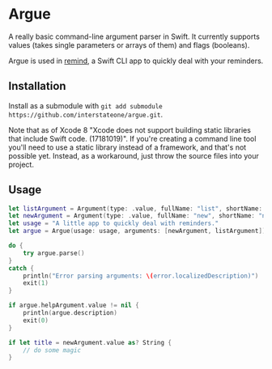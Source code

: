 Argue
=====

A really basic command-line argument parser in Swift. It currently supports values (takes single parameters or arrays of them) and flags (booleans).

Argue is used in [remind](https://github.com/interstateone/remind), a Swift CLI app to quickly deal with your reminders.

## Installation

Install as a submodule with `git add submodule
https://github.com/interstateone/argue.git`.

Note that as of Xcode 8 "Xcode does not support building static libraries that include Swift code. (17181019)". If you're creating a command line tool you'll need to use a static library instead of a framework, and that's not possible yet. Instead, as a workaround, just throw the source files into your project.

## Usage

```swift
let listArgument = Argument(type: .value, fullName: "list", shortName: "l", description: "Prints only the reminders in the given list or creates a new reminder there")
let newArgument = Argument(type: .value, fullName: "new", shortName: "n", description: "Creates a new reminder")
let usage = "A little app to quickly deal with reminders."
let argue = Argue(usage: usage, arguments: [newArgument, listArgument])

do {
    try argue.parse()
}
catch {
    println("Error parsing arguments: \(error.localizedDescription)")
    exit(1)
}

if argue.helpArgument.value != nil {
    println(argue.description)
    exit(0)
}

if let title = newArgument.value as? String {
    // do some magic
}
```
